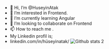 - 👋 Hi, I’m @HuseyinAtak
- 👀 I’m interested in Frontend.
- 🌱 I’m currently learning Angular
- 💞️ I’m looking to collaborate on Frontend
- 📫 How to reach me .
- My Linkedin profil is;
- linkedin.com/in/hüseyinatak/
![Github stats 2](https://github-readme-stats.vercel.app/api?username=HuseyinAtak&show_icons=true&theme=radical)
